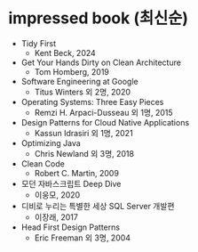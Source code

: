 # impressed book (최신순)
- Tidy First
  - Kent Beck, 2024
- Get Your Hands Dirty on Clean Architecture
  - Tom Homberg, 2019
- Software Engineering at Google
  - Titus Winters 외 2명, 2020
- Operating Systems: Three Easy Pieces  
  - Remzi H. Arpaci-Dusseau 외 1명, 2015
- Design Patterns for Cloud Native Applications
  - Kassun Idrasiri 외 1명, 2021
- Optimizing Java
  - Chris Newland 외 3명, 2018
- Clean Code
  - Robert C. Martin, 2009
- 모던 자바스크립트 Deep Dive
  - 이웅모, 2020
- 디비로 누리는 특별한 세상 SQL Server 개발편
  - 이장래, 2017
- Head First Design Patterns
  - Eric Freeman 외 3명, 2004
